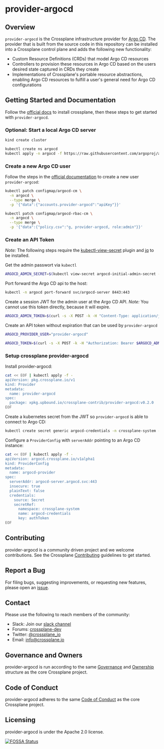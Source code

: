 # provider-argocd

## Overview

`provider-argocd` is the Crossplane infrastructure provider for
[Argo CD](https://argo-cd.readthedocs.io/). The provider that is built from the source code
in this repository can be installed into a Crossplane control plane and adds the
following new functionality:

* Custom Resource Definitions (CRDs) that model Argo CD resources
* Controllers to provision these resources in Argo CD based on the users desired
  state captured in CRDs they create
* Implementations of Crossplane's portable resource
  abstractions, enabling
  Argo CD resources to fulfill a user's general need for Argo CD configurations

## Getting Started and Documentation

Follow the [official docs](https://crossplane.io/docs/master/getting-started/install-configure.html#install-crossplane) to install crossplane, then these steps to get started with `provider-argocd`.

### Optional: Start a local Argo CD server
```bash
kind create cluster

kubectl create ns argocd
kubectl apply -n argocd -f https://raw.githubusercontent.com/argoproj/argo-cd/stable/manifests/install.yaml
```
### Create a new Argo CD user

Follow the steps in the [official documentation](https://argoproj.github.io/argo-cd/operator-manual/user-management/) to create a new user `provider-argcod`:

```bash
kubectl patch configmap/argocd-cm \
  -n argocd \
  --type merge \
  -p '{"data":{"accounts.provider-argocd":"apiKey"}}'

kubectl patch configmap/argocd-rbac-cm \
  -n argocd \
  --type merge \
  -p '{"data":{"policy.csv":"g, provider-argocd, role:admin"}}'
```

### Create an API Token

*Note:* The following steps require the [kubectl-view-secret](https://github.com/elsesiy/kubectl-view-secret) plugin and [jq](https://stedolan.github.io/jq/) to be installed.

Get the admin passwort via `kubectl`
```bash
ARGOCD_ADMIN_SECRET=$(kubectl view-secret argocd-initial-admin-secret -n argocd -q)
```

Port forward the Argo CD api to the host:
```bash
kubectl -n argocd port-forward svc/argocd-server 8443:443
```

Create a session JWT for the admin user at the Argo CD API. *Note:* You cannot use this token directly, because it will expire.
```bash
ARGOCD_ADMIN_TOKEN=$(curl -s -X POST -k -H "Content-Type: application/json" --data '{"username":"admin","password":"'$ARGOCD_ADMIN_SECRET'"}' https://localhost:8443/api/v1/session | jq -r .token)
```

Create an API token without expiration that can be used by `provider-argocd`
```bash
ARGOCD_PROVIDER_USER="provider-argocd"

ARGOCD_TOKEN=$(curl -s -X POST -k -H "Authorization: Bearer $ARGOCD_ADMIN_TOKEN" -H "Content-Type: application/json" https://localhost:8443/api/v1/account/$ARGOCD_PROVIDER_USER/token | jq -r .token)
```

### Setup crossplane provider-argocd

Install provider-argocd:
```bash
cat << EOF | kubectl apply -f -
apiVersion: pkg.crossplane.io/v1
kind: Provider
metadata:
  name: provider-argocd
spec:
  package: xpkg.upbound.io/crossplane-contrib/provider-argocd:v0.2.0
EOF
```
Create a kubernetes secret from the JWT so `provider-argocd` is able to connect to Argo CD:
```bash
kubectl create secret generic argocd-credentials -n crossplane-system --from-literal=authToken="$ARGOCD_TOKEN"
```

Configure a `ProviderConfig` with `serverAddr` pointing to an Argo CD instance:
```bash
cat << EOF | kubectl apply -f -
apiVersion: argocd.crossplane.io/v1alpha1
kind: ProviderConfig
metadata:
  name: argocd-provider
spec:
  serverAddr: argocd-server.argocd.svc:443
  insecure: true
  plainText: false
  credentials:
    source: Secret
    secretRef:
      namespace: crossplane-system
      name: argocd-credentials
      key: authToken
EOF
```



## Contributing

provider-argocd is a community driven project and we welcome contributions. See
the Crossplane
[Contributing](https://github.com/crossplane/crossplane/blob/master/CONTRIBUTING.md)
guidelines to get started.

## Report a Bug

For filing bugs, suggesting improvements, or requesting new features, please
open an [issue](https://github.com/crossplane-contrib/provider-argocd/issues).

## Contact

Please use the following to reach members of the community:

* Slack: Join our [slack channel](https://slack.crossplane.io)
* Forums:
  [crossplane-dev](https://groups.google.com/forum/#!forum/crossplane-dev)
* Twitter: [@crossplane_io](https://twitter.com/crossplane_io)
* Email: [info@crossplane.io](mailto:info@crossplane.io)

## Governance and Owners

provider-argocd is run according to the same
[Governance](https://github.com/crossplane/crossplane/blob/master/GOVERNANCE.md)
and [Ownership](https://github.com/crossplane/crossplane/blob/master/OWNERS.md)
structure as the core Crossplane project.

## Code of Conduct

provider-argocd adheres to the same [Code of
Conduct](https://github.com/crossplane/crossplane/blob/master/CODE_OF_CONDUCT.md)
as the core Crossplane project.

## Licensing

provider-argocd is under the Apache 2.0 license.

[![FOSSA
Status](https://app.fossa.io/api/projects/git%2Bgithub.com%2Fcrossplane-contrib%2Fprovider-argocd.svg?type=large)](https://app.fossa.io/projects/git%2Bgithub.com%2Fcrossplane-contrib%2Fprovider-argocd?ref=badge_large)
